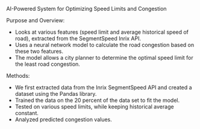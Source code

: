 AI-Powered System for Optimizing Speed Limits and Congestion

Purpose and Overview:
- Looks at various features (speed limit and average historical speed of road), extracted from the SegmentSpeed Inrix API. 
- Uses a neural network model to calculate the road congestion based on these two features.
- The model allows a city planner to determine the optimal speed limit for the least road congestion.

Methods:
- We first extracted data from the Inrix SegmentSpeed API and created a dataset using the Pandas library. 
- Trained the data on the 20 percent of the data set to fit the model.
- Tested on various speed limits, while keeping historical average constant.
- Analyzed predicted congestion values.


